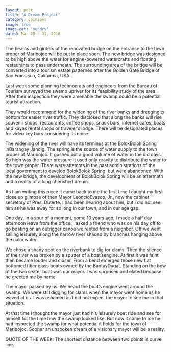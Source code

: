 ```yaml
---
layout: post
title: "A Dream Project"
category: opinions
image: true
image-cat: 'sundry'
dated: Mar 25 - 31, 2018
---
```


The beams and girders of the renovated bridge on the entrance to the town proper of Maribojoc  will be put in place soon. The new bridge was designed to be high above the water for engine-powered watercrafts and floating restaurants to pass underneath.  The surrounding area of the bridge will be converted into a tourism estate patterned after the Golden Gate Bridge of San Fransisco, California, USA.

Last week some planning technocrats and engineers from the Bureau of Tourism surveyed the swamp upriver for its feasibility study of the area. After their inspection they were amenable the swamp could be a potential tourist attraction.

They would recommend for the widening of the river banks and dredgingits bottom for easier river traffic. They disclosed that along the banks will rise souvenir shops, restaurants, coffee shops, snack bars, internet cafes, boats and kayak rental shops or traveler’s lodge. There will be designated places for video key bars considering its noise.

The widening of the river will have its terminus at the BolokBolok Spring inBarangay Jandig. The spring is the source of water supply to the town proper of Maribojoc.  It gushed out a good volume of water in the old days. So high was the water pressure it used only gravity to distribute the water to the town proper. There were attempts in the past administrations of the local government to develop BolokBolok Spring, but were abandoned. With the new bridge, the development of BolokBolok Spring will be an aftermath and a reality of a long cherished dream.

As I am writing this piece it came back to me the first time I caught my first close up glimpse of then Mayor LeoncioEvasco, Jr., now the cabinet secretary of Pres. Duterte.  I had been hearing about him, but I did not see him as he was away for so long in our town, and in our age gap. 

One day, in a spur of a moment, some 10 years ago, I made a half day afternoon leave from the office. I asked a friend who was on his day off to go boating on an outrigger canoe we rented from a neighbor. Off we went sailing leisurely along the narrow river shaded by branches hanging above the calm water.

We chose a shady spot on the riverbank to dig for clams. Then the silence of the river was broken by a sputter of a boat’sengine. At first it was faint then became louder and closer. From a bend emerged those new flat bottomed fiber glass boats owned by the BantayDagat. Standing on the bow of the two seater boat was our mayor. I was surprised and elated because he greeted me by name. 

The mayor passed by us. We heard the boat’s engine went around the swamp. We were still digging for clams when the mayor went home as he waved at us. I was ashamed as I did not expect the mayor to see me in that situation.

At that time I thought the mayor just had his leisurely boat ride and see for himself for the time how the swamp looked like. But now it came to me he had inspected the swamp for what potential it holds for the town of Maribojoc.  Sooner an unspoken dream of a visionary mayor will be a reality.

QUOTE OF THE WEEK: The shortest distance between two points is curve line.